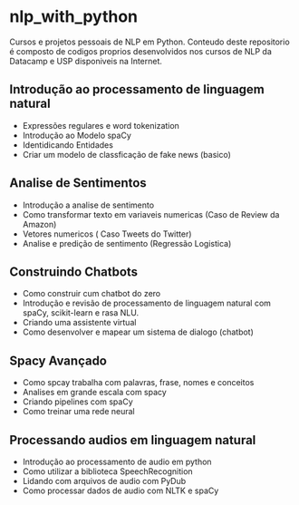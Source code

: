 # nlp_with_python
Cursos e projetos pessoais de NLP em Python. 
Conteudo deste repositorio é composto de codigos proprios desenvolvidos nos cursos de NLP da Datacamp e USP disponiveis na Internet.


## Introdução ao processamento de linguagem natural

* Expressões regulares e word tokenization
* Introdução ao Modelo spaCy
* Identidicando Entidades
* Criar um modelo de classficação de fake news (basico)

## Analise de Sentimentos

* Introdução a analise de sentimento
* Como transformar texto em variaveis numericas (Caso de Review da Amazon)
* Vetores numericos ( Caso Tweets do Twitter)
* Analise e predição de sentimento (Regressão Logistica)

## Construindo Chatbots

* Como construir cum chatbot do zero
* Introdução e revisão de processamento de linguagem natural com spaCy, scikit-learn e rasa NLU.
* Criando uma assistente virtual
* Como desenvolver e mapear um sistema de dialogo (chatbot)

## Spacy Avançado

* Como spcay trabalha com palavras, frase, nomes e conceitos
* Analises em grande escala com spacy
* Criando pipelines com spaCy
* Como treinar uma rede neural

## Processando audios em linguagem natural

* Introdução ao processamento de audio em python
* Como utilizar a biblioteca SpeechRecognition 
* Lidando com arquivos de audio com PyDub
* Como processar dados de audio com NLTK e spaCy
